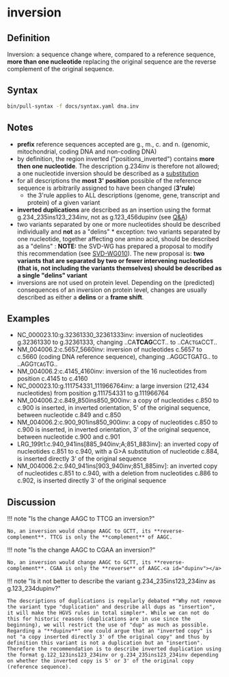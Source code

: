 # inversion

## Definition

Inversion: a sequence change where, compared to a reference sequence, **more than one nucleotide** replacing the original sequence are the reverse complement of the original sequence.

## Syntax

```sh exec="true"
bin/pull-syntax -f docs/syntax.yaml dna.inv
```

## Notes

- **prefix** reference sequences accepted are g., m., c. and n. (genomic, mitochondrial, coding DNA and non-coding DNA)
- by definition, the region inverted ("positions_inverted") contains **more then one nucleotide**. The description g.234inv is therefore not allowed; a one nucleotide inversion should be described as a [substitution](substitution.md)
- for all descriptions the **most 3' position** possible of the reference sequence is arbitrarily assigned to have been changed (**3'rule**)
  - the 3'rule applies to ALL descriptions (genome, gene, transcript and protein) of a given variant
- **inverted duplications** are described as an insertion using the format g.234_235ins123_234inv, not as g.123_456dupinv (see [Q&A](#dupinv))
- two variants separated by one or more nucleotides should be described individually and **not** as a "delins" \* exception: two variants separated by one nucleotide, together affecting one amino acid, should be described as a "delins" : **NOTE:** the SVD-WG has prepared a proposal to modify this recommendation (see [SVD-WG010](../../consultation/SVD-WG010.md)). The new proposal is: **two variants that are separated by two or fewer intervening nucleotides (that is, not including the variants themselves) should be described as a single "delins" variant**
- inversions are not used on protein level. Depending on the (predicted) consequences of an inversion on protein level, changes are usually described as either a **delins** or a **frame shift**.

## Examples

- NC_000023.10:g.32361330_32361333inv: inversion of nucleotides g.32361330 to g.32361333, changing ..CA**TCAG**CCT.. to ..CA<code class="spot1">CTGA</code>CCT..
- NM_004006.2:c.5657_5660inv: inversion of nucleotides c.5657 to c.5660 (coding DNA reference sequence), changing ..AGGCTGATG.. to ..AGG<code class="spot1">TCAG</code>TG..
- NM_004006.2:c.4145_4160inv: inversion of the 16 nucleotides from position c.4145 to c.4160
- NC_000023.10:g.111754331_111966764inv: a large inversion (212,434 nucleotides) from position g.111754331 to g.111966764
- NM_004006.2:c.849_850ins850_900inv: a copy of nucleotides c.850 to c.900 is inserted, in inverted orientation, 5' of the original sequence, between nucleotide c.849 and c.850
- NM_004006.2:c.900_901ins850_900inv: a copy of nucleotides c.850 to c.900 is inserted, in inverted orientation, 3' of the original sequence, between nucleotide c.900 and c.901
- LRG_199t1:c.940_941ins[885\_940inv;A;851\_883inv]: an inverted copy of nucleotides c.851 to c.940, with a G>A substitution of nucleotide c.884, is inserted directly 3' of the original sequence
- NM_004006.2:c.940_941ins[903\_940inv;851\_885inv]: an inverted copy of nucleotides c.851 to c.940, with a deletion from nucleotides c.886 to c.902, is inserted directly 3' of the original sequence

## Discussion

!!! note "Is the change AAGC to TTCG an inversion?"

    No, an inversion would change AAGC to GCTT, its **reverse-complement**. TTCG is only the **complement** of AAGC.

!!! note "Is the change AAGC to CGAA an inversion?"

    No, an inversion would change AAGC to GCTT, its **reverse-complement**. CGAA is only the **reverse** of AAGC.<a id="dupinv"></a>

!!! note "Is it not better to describe the variant g.234_235ins123_234inv as g.123_234dupinv?"

    The descriptions of duplications is regularly debated *"Why not remove the variant type "duplication" and describe all dups as "insertion", it will make the HGVS rules in total simpler*. While we can not do this for historic reasons (duplications are in use since the beginning), we will restrict the use of "dup" as much as possible. Regarding a "**dupinv**" one could argue that an "inverted copy" is not "a copy inserted directly 3' of the original copy" and thus by definition this variant is not a duplication but an "insertion". Therefore the recommendation is to describe inverted duplication using the format g.122_123ins123_234inv or g.234_235ins123_234inv depending on whether the inverted copy is 5' or 3' of the original copy (reference sequence).
